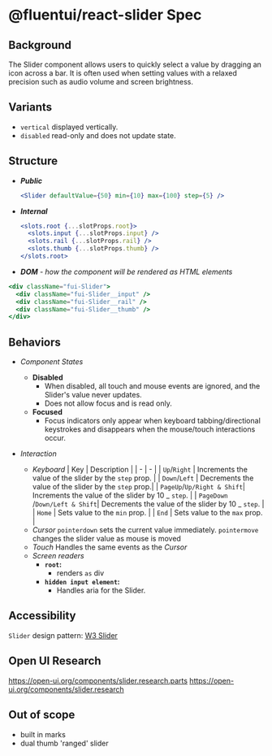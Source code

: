 # @fluentui/react-slider Spec

## Background

The Slider component allows users to quickly select a value by dragging an icon across a bar. It is often used when setting values with a relaxed precision such as audio volume and screen brightness.

## Variants

- `vertical` displayed vertically.
- `disabled` read-only and does not update state.

## Structure

- _**Public**_
  ```jsx
  <Slider defaultValue={50} min={10} max={100} step={5} />
  ```
- _**Internal**_

  ```jsx
  <slots.root {...slotProps.root}>
    <slots.input {...slotProps.input} />
    <slots.rail {...slotProps.rail} />
    <slots.thumb {...slotProps.thumb} />
  </slots.root>
  ```

- _**DOM** - how the component will be rendered as HTML elements_

```jsx
<div className="fui-Slider">
  <div className="fui-Slider__input" />
  <div className="fui-Slider__rail" />
  <div className="fui-Slider__thumb" />
</div>
```

## Behaviors

- _Component States_

  - **Disabled**
    - When disabled, all touch and mouse events are ignored, and the Slider's value never updates.
    - Does not allow focus and is read only.
  - **Focused**
    - Focus indicators only appear when keyboard tabbing/directional keystrokes and disappears when the mouse/touch interactions occur.

- _Interaction_
  - _Keyboard_
    | Key | Description |
    | - | - |
    | `Up`/`Right` | Increments the value of the slider by the `step` prop. |
    | `Down`/`Left` | Decrements the value of the slider by the `step` prop.|
    | `PageUp`/`Up/Right & Shift`| Increments the value of the slider by 10 _ `step`. |
    | `PageDown` /`Down/Left & Shift`| Decrements the value of the slider by 10 _ `step`. |
    | `Home` | Sets value to the `min` prop. |
    | `End` | Sets value to the `max` prop. |
  - _Cursor_
    `pointerdown` sets the current value immediately.
    `pointermove` changes the slider value as mouse is moved
  - _Touch_
    Handles the same events as the _Cursor_
  - _Screen readers_
    - **`root`:**
      - renders `as` div
    - **`hidden input element`:**
      - Handles aria for the Slider.

## Accessibility

`Slider` design pattern: [W3 Slider](https://www.w3.org/TR/wai-aria-1.1/#slider)

## Open UI Research

https://open-ui.org/components/slider.research.parts
https://open-ui.org/components/slider.research

## Out of scope

- built in marks
- dual thumb 'ranged' slider
